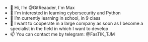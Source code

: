 - 👋 Hi, I’m @GitReaader, I`m Max
- 👀 I`m interested in learning cybersecurity and Python
- 🌱 I’m currently learning in school, in 9 class
- 💞️ I want to cooperate in a large company as soon as I become a specialist in the field in which I want to develop
- 📫 You can contact me by telegram: @FasTIK_TJM

<!---
GitReaader/GitReaader is a ✨ special ✨ repository because its `README.md` (this file) appears on your GitHub profile.
You can click the Preview link to take a look at your changes.
--->

